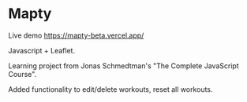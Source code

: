 # Mapty

Live demo https://mapty-beta.vercel.app/

Javascript + Leaflet.

Learning project from Jonas Schmedtman's "The Complete JavaScript Course".

Added functionality to edit/delete workouts, reset all workouts.
